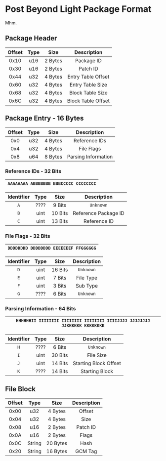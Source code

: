 # Post Beyond Light Package Format

Mhm.

## Package Header

| Offset | Type |  Size   |    Description     |
|:------:|:----:|:-------:|:------------------:|
|  0x10  | u16  | 2 Bytes |     Package ID     |
|  0x30  | u16  | 2 Bytes |      Patch ID      |
|  0x44  | u32  | 4 Bytes | Entry Table Offset |
|  0x60  | u32  | 4 Bytes |  Entry Table Size  |
|  0x68  | u32  | 4 Bytes |  Block Table Size  |
|  0x6C  | u32  | 4 Bytes | Block Table Offset |


## Package Entry - 16 Bytes

| Offset | Type |  Size   |     Description     |
|:------:|:----:|:-------:|:-------------------:|
|  0x0   | u32  | 4 Bytes |    Reference IDs    | 
|  0x4   | u32  | 4 Bytes |     File Flags      | 
|  0x8   | u64  | 8 Bytes | Parsing Information | 

### Reference IDs - 32 Bits
| `AAAAAAAA ABBBBBBB BBBCCCCC CCCCCCCC` |
|:-------------------------------------:|

| Identifier | Type |  Size   |     Description      |
|:----------:|:----:|:-------:|:--------------------:|
|    `A`     | ???? | 9 Bits  |      `Unknown`       |
|    `B`     | uint | 10 Bits | Reference Package ID |
|    `C`     | uint | 13 Bits |     Reference ID     |

### File Flags - 32 Bits
| `DDDDDDDD DDDDDDDD EEEEEEEF FFGGGGGG` |
|:-------------------------------------:|

| Identifier | Type |  Size   | Description |
|:----------:|:----:|:-------:|:-----------:|
|    `D`     | uint | 16 Bits |  `Unknown`  |
|    `E`     | uint | 7 Bits  |  File Type  |
|    `F`     | uint | 3 Bits  |  Sub Type   |
|    `G`     | ???? | 6 Bits  |  `Unknown`  |

### Parsing Information - 64 Bits
| `HHHHHHII IIIIIIII IIIIIIII IIIIIIII IIIIJJJJ JJJJJJJJ JJKKKKKK KKKKKKKK` |
|:-------------------------------------------------------------------------:|

| Identifier | Type |  Size   |      Description      |
|:----------:|:----:|:-------:|:---------------------:|
|    `H`     | ???? | 6 Bits  |       `Unknown`       |
|    `I`     | uint | 30 Bits |       File Size       |
|    `J`     | uint | 14 Bits | Starting Block Offset |
|    `K`     | ???? | 14 Bits |    Starting Block     |

## File Block

| Offset |  Type  |   Size   | Description |
|:------:|:------:|:--------:|:-----------:|
|  0x00  |  u32   | 4 Bytes  |   Offset    |
|  0x04  |  u32   | 4 Bytes  |    Size     |
|  0x08  |  u16   | 2 Bytes  |  Patch ID   |
|  0x0A  |  u16   | 2 Bytes  |    Flags    |
|  0x0C  | String | 20 Bytes |    Hash     |
|  0x20  | String | 16 Bytes |   GCM Tag   |